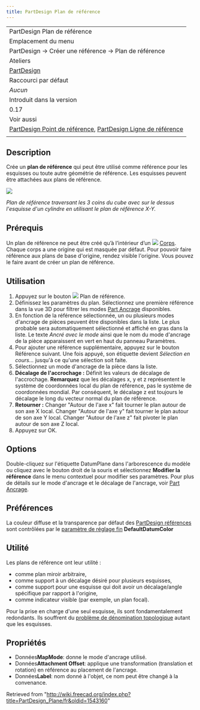 ```yaml
---
title: PartDesign Plan de référence
---
```

|  |
| --- |
| PartDesign Plan de référence |
| Emplacement du menu |
| PartDesign → Créer une référence → Plan de référence |
| Ateliers |
| [PartDesign](/PartDesign_Workbench/fr "PartDesign Workbench/fr") |
| Raccourci par défaut |
| *Aucun* |
| Introduit dans la version |
| 0.17 |
| Voir aussi |
| [PartDesign Point de référence](/PartDesign_Point/fr "PartDesign Point/fr"), [PartDesign Ligne de référence](/PartDesign_Line/fr "PartDesign Line/fr") |
|  |

## Description

Crée un **plan de référence** qui peut être utilisé comme référence pour les esquisses ou toute autre géométrie de référence.
Les esquisses peuvent être attachées aux plans de référence.

![](/images/Datum_plane.png)

*Plan de référence traversant les 3 coins du cube avec sur le dessus l'esquisse d'un cylindre en utilisant le plan de référence X-Y.*

## Prérequis

Un plan de référence ne peut être créé qu’à l’intérieur d’un ![](/images/PartDesign_Body.svg) [Corps](/PartDesign_Body/fr "PartDesign Body/fr"). Chaque corps a une origine qui est masquée par défaut. Pour pouvoir faire référence aux plans de base d'origine, rendez visible l'origine. Vous pouvez le faire avant de créer un plan de référence.

## Utilisation

1. Appuyez sur le bouton ![](/images/PartDesign_Plane.svg) Plan de référence.
2. Définissez les paramètres du plan. Sélectionnez une première référence dans la vue 3D pour filtrer les modes [Part Ancrage](/Part_EditAttachment/fr "Part EditAttachment/fr") disponibles.
3. En fonction de la référence sélectionnée, un ou plusieurs modes d'ancrage de pièces peuvent être disponibles dans la liste. Le plus probable sera automatiquement sélectionné et affiché en gras dans la liste. Le texte *Ancré avec le mode* ainsi que le nom du mode d'ancrage de la pièce apparaissent en vert en haut du panneau Paramètres.
4. Pour ajouter une référence supplémentaire, appuyez sur le bouton Référence suivant. Une fois appuyé, son étiquette devient *Sélection en cours...* jusqu'à ce qu'une sélection soit faite.
5. Sélectionnez un mode d'ancrage de la pièce dans la liste.
6. **Décalage de l'accrochage :** Définit les valeurs de décalage de l'accrochage. **Remarquez** que les décalages x, y et z représentent le système de coordonnées local du plan de référence, pas le système de coordonnées mondial. Par conséquent, le décalage z est toujours le décalage le long du vecteur normal du plan de référence.
7. **Retourner :** Changer "Autour de l'axe x" fait tourner le plan autour de son axe X local. Changer "Autour de l'axe y" fait tourner le plan autour de son axe Y local. Changer "Autour de l'axe z" fait pivoter le plan autour de son axe Z local.
8. Appuyez sur OK.

## Options

Double-cliquez sur l'étiquette DatumPlane dans l'arborescence du modèle ou cliquez avec le bouton droit de la souris et sélectionnez **Modifier la référence** dans le menu contextuel pour modifier ses paramètres. Pour plus de détails sur le mode d'ancrage et le décalage de l'ancrage, voir [Part Ancrage](/Part_EditAttachment/fr "Part EditAttachment/fr").

## Préférences

La couleur diffuse et la transparence par défaut des [PartDesign références](/PartDesign_CompDatums/fr "PartDesign CompDatums/fr") sont contrôlées par le [paramètre de réglage fin](/Fine-tuning/fr#Atelier_PartDesign "Fine-tuning/fr") **DefaultDatumColor**

## Utilité

Les plans de référence ont leur utilité :

* comme plan miroir arbitraire,
* comme support à un décalage désiré pour plusieurs esquisses,
* comme support pour une esquisse qui doit avoir un décalage/angle spécifique par rapport à l'origine,
* comme indicateur visible (par exemple, un plan focal).

Pour la prise en charge d'une seul esquisse, ils sont fondamentalement redondants. Ils souffrent du [problème de dénomination topologique](/Topological_naming_problem/fr "Topological naming problem/fr") autant que les esquisses.

## Propriétés

* Données**MapMode**: donne le mode d'ancrage utilisé.
* Données**Attachment Offset**: applique une transformation (translation et rotation) en référence au placement de l'ancrage.
* Données**Label**: nom donné à l'objet, ce nom peut être changé à la convenance.

Retrieved from "<http://wiki.freecad.org/index.php?title=PartDesign_Plane/fr&oldid=1543160>"